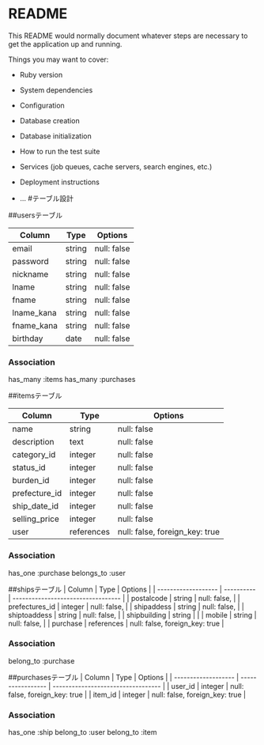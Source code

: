 # README

This README would normally document whatever steps are necessary to get the
application up and running.

Things you may want to cover:

* Ruby version

* System dependencies

* Configuration

* Database creation

* Database initialization

* How to run the test suite

* Services (job queues, cache servers, search engines, etc.)

* Deployment instructions

* ...
#テーブル設計

##usersテーブル

| Column     | Type     | Options     |
| ---------- | -------- | ----------- |
| email      | string   | null: false |
| password   | string   | null: false |
| nickname   | string   | null: false |
| lname      | string   | null: false |
| fname      | string   | null: false |
| lname_kana | string   | null: false |
| fname_kana | string   | null: false |
| birthday   | date     | null: false |

### Association
has_many :items
has_many :purchases


##itemsテーブル

| Column            | Type        | Options                        |
| ----------------- | ----------- | ------------------------------ |
| name              | string      | null: false                    |
| description       | text        | null: false                    |
| category_id       | integer     | null: false                    |カテゴリー
| status_id         | integer     | null: false                    |状態
| burden_id         | integer     | null: false                    |発送負担
| prefecture_id    | integer     | null: false                    |発送元
| ship_date_id      | integer     | null: false                    |発送日数
| selling_price     | integer     | null: false                    |販売価格
| user              | references  | null: false, foreign_key: true |


### Association
has_one :purchase
belongs_to :user


##shipsテーブル
| Column              | Type       | Options                            |
| ------------------- | ---------- | ---------------------------------- |
| postalcode          | string     |  null: false,                      |
| prefectures_id      | integer    |  null: false,                      |
| shipaddess          | string     |  null: false,                      |
| shiptoaddess        | string     |  null: false,                      |
| shipbuilding        | string     |                                    |
| mobile              | string     |  null: false,                      |
| purchase            | references |  null: false, foreign_key: true    |

### Association
belong_to :purchase

##purchasesテーブル
| Column              | Type              | Options                            |
| ------------------- | ----------------- | ---------------------------------- |
| user_id             | integer           |  null: false, foreign_key: true    |
| item_id             | integer           |  null: false, foreign_key: true    |
### Association
has_one :ship
belong_to :user
belong_to :item
